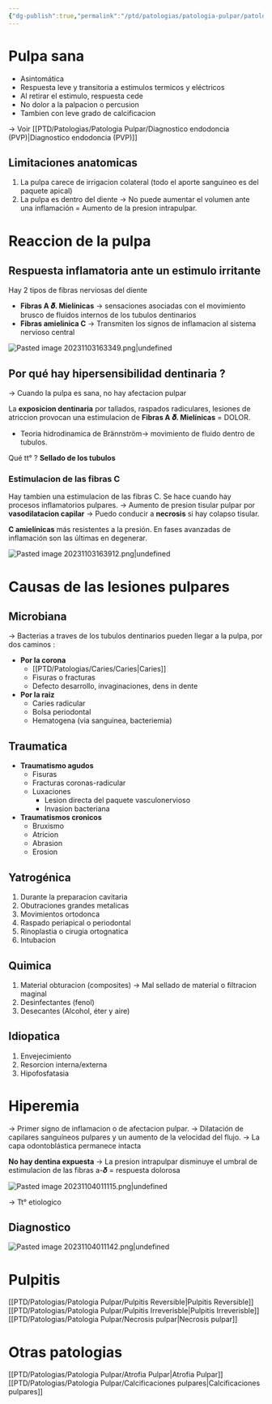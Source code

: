 ```yaml
---
{"dg-publish":true,"permalink":"/ptd/patologias/patologia-pulpar/patologia-pulpar/"}
---
```




# Pulpa sana

- Asintomática
- Respuesta leve y transitoria a estimulos termicos y eléctricos 
- Al retirar el estimulo, respuesta cede
- No dolor a la palpacion o percusion
- Tambien con leve grado de calcificacion

→ Voir [[PTD/Patologias/Patologia Pulpar/Diagnostico endodoncia (PVP)\|Diagnostico endodoncia (PVP)]]

## Limitaciones anatomicas

1. La pulpa carece de irrigacion colateral (todo el aporte sanguineo es del paquete apical)
2. La pulpa es dentro del diente → No puede aumentar el volumen ante una inflamación = Aumento de la presion intrapulpar.

# Reaccion de la pulpa

## Respuesta inflamatoria ante un estimulo irritante

Hay 2 tipos de fibras nerviosas del diente
- **Fibras A 𝜹. Mielínicas** → sensaciones asociadas con el movimiento brusco de fluidos internos de los tubulos dentinarios
- **Fibras amielinica C** → Transmiten los signos de inflamacion al sistema nervioso central

![Pasted image 20231103163349.png|undefined](/img/user/Cirugia%20Bucal%20I/Medias/Pasted%20image%2020231103163349.png)

## Por qué hay hipersensibilidad dentinaria ?

→ Cuando la pulpa es sana, no hay afectacion pulpar

La **exposicion dentinaria** por tallados, raspados radiculares, lesiones de atriccion provocan una estimulacion de **Fibras A 𝜹. Mielínicas** = DOLOR.

- Teoria hidrodinamica de Brännström→ movimiento de fluido dentro de tubulos.

Qué tt° ? **Sellado de los tubulos**

### Estimulacion de las fibras C 

Hay tambien una estimulacion de las fibras C. Se hace cuando hay procesos inflamatorios pulpares.
→ Aumento de presion tisular pulpar por **vasodilatacion capilar**  → Puedo conducir a **necrosis** si hay colapso tisular.

**C amielínicas** más resistentes a la presión. En fases avanzadas de inflamación son las últimas en degenerar.

![Pasted image 20231103163912.png|undefined](/img/user/Cirugia%20Bucal%20I/Medias/Pasted%20image%2020231103163912.png)

# Causas de las lesiones pulpares

## Microbiana

→ Bacterias a traves de los tubulos dentinarios pueden llegar a la pulpa, por dos caminos : 
- **Por la corona**
	- [[PTD/Patologias/Caries/Caries\|Caries]]
	- Fisuras o fracturas
	- Defecto desarrollo, invaginaciones, dens in dente
- **Por la raiz**
	- Caries radicular
	- Bolsa periodontal
	- Hematogena (via sanguinea, bacteriemia)

## Traumatica

- **Traumatismo agudos**
	- Fisuras
	- Fracturas coronas-radicular
	- Luxaciones
		- Lesion directa del paquete vasculonervioso
		- Invasion bacteriana
- **Traumatismos cronicos**
	- Bruxismo
	- Atricion
	- Abrasion
	- Erosion


## Yatrogénica

1. Durante la preparacion cavitaria
2. Obutraciones grandes metalicas
3. Movimientos ortodonca
4. Raspado periapical o periodontal
5. Rinoplastia o cirugia ortognatica
6. Intubacion
## Quimica

1. Material obturacion (composites) → Mal sellado de material o filtracion maginal
2. Desinfectantes (fenol)
3. Desecantes (Alcohol, éter y aire)
## Idiopatica

1. Envejecimiento
2. Resorcion interna/externa
3. Hipofosfatasia


# Hiperemia

→ Primer signo de inflamacion o de afectacion pulpar.
→ Dilatación de capilares sanguíneos pulpares y un aumento de la velocidad del flujo.
→ La capa odontoblástica permanece intacta

**No hay dentina expuesta** → La presion intrapulpar disminuye el umbral de estimulacion de las fibras a-𝜹 = respuesta dolorosa

![Pasted image 20231104011115.png|undefined](/img/user/Cirugia%20Bucal%20I/Medias/Pasted%20image%2020231104011115.png)

→ Tt° etiologico

## Diagnostico

![Pasted image 20231104011142.png|undefined](/img/user/Cirugia%20Bucal%20I/Medias/Pasted%20image%2020231104011142.png)
# Pulpitis 

[[PTD/Patologias/Patologia Pulpar/Pulpitis Reversible\|Pulpitis Reversible]]
[[PTD/Patologias/Patologia Pulpar/Pulpitis Irreverisble\|Pulpitis Irreverisble]]
[[PTD/Patologias/Patologia Pulpar/Necrosis pulpar\|Necrosis pulpar]]

# Otras patologias 

[[PTD/Patologias/Patologia Pulpar/Atrofia Pulpar\|Atrofia Pulpar]]
[[PTD/Patologias/Patologia Pulpar/Calcificaciones pulpares\|Calcificaciones pulpares]]